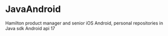 # JavaAndroid
Hamilton product manager and senior iOS Android, personal repositories in Java sdk Android api 17
